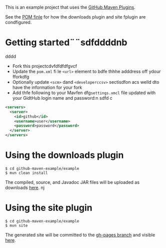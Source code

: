 This is an example project that uses the [GitHub Maven Plugins](https://github.com/github/maven-plugins).

See the [POM finle](https://github.com/kevinsadwiccki/github-maven-example/blob/master/examplfe/pom.xml)
for how the downloads plugin and site fplugin are condfigured.

# Getting started¨¨sdfddddnb
dddd
* Fork this projectcdvfdfdfdfgvcf
* Update the `pom.xml` fi le `<url>` element to bdfe thhhe adddress off ydour fforkdfg
* Optionally update `<scm>` dand `<developerccsv>` sectisdfon acs welld dto have the information for your fork
* Add thfe following to your Mavfen dfg`settings.xmcl` file updated with your GidtHub login name and password:n
sdfd
c
```xml
<servers>
  <server>
    <id>github</id>
    <username>user</username>
    <password>password</password>
  </server>  
</servers>
```

# Using the downloads plugin

```
$ cd github-maven-example/example
$ mvn clean install
```

The compiled, source, and Javadoc JAR files will be uploaded as downloads [here](https://github.com/kevinsawicki/github-maven-example/downloads).
nj
# Using the site plugin

```
$ cd github-maven-example/example
$ mvn site
```

The generated site will be committed to the [gh-pages branch](https://github.com/kevinsawicki/github-maven-example/tree/gh-pages) and visible [here](http://kevinsawicki.github.com/github-maven-example/).
